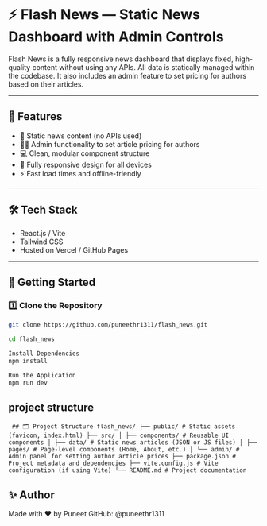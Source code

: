 # ⚡ Flash News — Static News Dashboard with Admin Controls

Flash News is a fully responsive news dashboard that displays fixed, high-quality content without using any APIs. All data is statically managed within the codebase. It also includes an admin feature to set pricing for authors based on their articles.

---

## 🌟 Features

- 📄 Static news content (no APIs used)
- 🧑‍💼 Admin functionality to set article pricing for authors
- 💻 Clean, modular component structure
- 📱 Fully responsive design for all devices
- ⚡ Fast load times and offline-friendly

---

## 🛠️ Tech Stack

- React.js / Vite
- Tailwind CSS
- Hosted on Vercel / GitHub Pages

---

## 🚀 Getting Started

### 1️⃣ Clone the Repository

```bash
git clone https://github.com/puneethr1311/flash_news.git

cd flash_news

Install Dependencies
npm install

Run the Application
npm run dev
```
## project structure

<pre lang="markdown"><code> ## 🗂️ Project Structure flash_news/ ├── public/ # Static assets (favicon, index.html) ├── src/ │ ├── components/ # Reusable UI components │ ├── data/ # Static news articles (JSON or JS files) │ ├── pages/ # Page-level components (Home, About, etc.) │ └── admin/ # Admin panel for setting author article prices ├── package.json # Project metadata and dependencies ├── vite.config.js # Vite configuration (if using Vite) └── README.md # Project documentation </code></pre>


## ✨ Author
Made with ❤️ by Puneet 
GitHub: @puneethr1311
